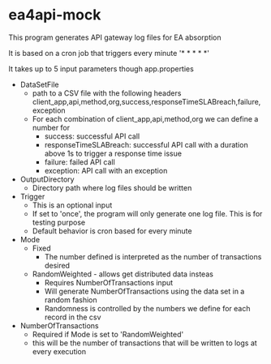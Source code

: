 # ea4api-mock
This program generates API gateway log files for EA absorption

It is based on a cron job that triggers every minute '* * * * *' 

It takes up to 5 input parameters though app.properties

- DataSetFile
    - path to a CSV file with the following headers client_app,api,method,org,success,responseTimeSLABreach,failure,exception
    - For each combination of client_app,api,method,org we can define a number for 
        - success: successful API call
        - responseTimeSLABreach: successful API call with a duration above 1s to trigger a response time issue
        - failure: failed API call
        - exception: API call with an exception
- OutputDirectory
    - Directory path where log files should be written
- Trigger
    - This is an optional input
    - If set to 'once', the program will only generate one log file. This is for testing purpose
    - Default behavior is cron based for every minute
- Mode
    - Fixed
        - The number defined is interpreted as the number of transactions desired
    - RandomWeighted - allows get distributed data insteas
        - Requires NumberOfTransactions input
        - Will generate NumberOfTransactions using the data set in a random fashion
        - Randomness is controlled by the numbers we define for each record in the csv
- NumberOfTransactions
    - Required if Mode is set to 'RandomWeighted'
    - this will be the number of transactions that will be written to logs at every execution


     

